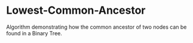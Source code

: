 # Lowest-Common-Ancestor
Algorithm demonstrating how the common ancestor of two nodes can be found in a Binary Tree.
